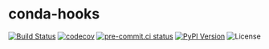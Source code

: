 # conda-hooks

[![Build Status](https://img.shields.io/github/workflow/status/f-koehler/conda-hooks/build)](https://github.com/f-koehler/conda-hooks/actions)
[![codecov](https://codecov.io/gh/f-koehler/conda-hooks/branch/main/graph/badge.svg?token=4XHPAHUDOL)](https://codecov.io/gh/f-koehler/conda-hooks)
[![pre-commit.ci status](https://results.pre-commit.ci/badge/github/f-koehler/conda-hooks/main.svg)](https://results.pre-commit.ci/latest/github/f-koehler/conda-hooks/main)
[![PyPI Version](https://img.shields.io/pypi/v/conda-hooks)](https://pypi.org/project/conda-hooks/)
![License](https://img.shields.io/pypi/l/conda-hooks?color=blue)
